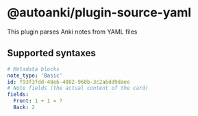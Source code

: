 # @autoanki/plugin-source-yaml

This plugin parses Anki notes from YAML files

## Supported syntaxes

```yaml
# Metadata blocks
note_type: 'Basic'
id: f93f3fdd-48e6-4082-960b-3c2a6dd9daee
# Note fields (the actual content of the card)
fields:
  Front: 1 + 1 = ?
  Back: 2
```
